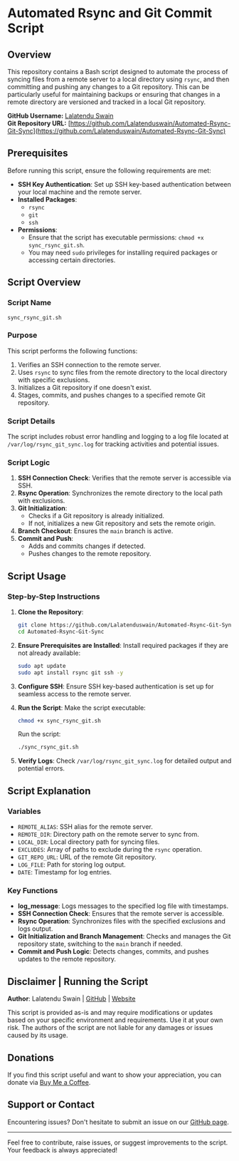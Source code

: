 # Automated Rsync and Git Commit Script

## Overview

This repository contains a Bash script designed to automate the process of syncing files from a remote server to a local directory using `rsync`, and then committing and pushing any changes to a Git repository. This can be particularly useful for maintaining backups or ensuring that changes in a remote directory are versioned and tracked in a local Git repository.

**GitHub Username:** [Lalatendu Swain](https://github.com/Lalatenduswain)  
**Git Repository URL:** [https://github.com/Lalatenduswain/Automated-Rsync-Git-Sync](https://github.com/Lalatenduswain/Automated-Rsync-Git-Sync)

## Prerequisites

Before running this script, ensure the following requirements are met:

- **SSH Key Authentication**: Set up SSH key-based authentication between your local machine and the remote server.
- **Installed Packages**:
  - `rsync`
  - `git`
  - `ssh`
- **Permissions**:
  - Ensure that the script has executable permissions: `chmod +x sync_rsync_git.sh`.
  - You may need `sudo` privileges for installing required packages or accessing certain directories.

## Script Overview

### Script Name
`sync_rsync_git.sh`

### Purpose
This script performs the following functions:
1. Verifies an SSH connection to the remote server.
2. Uses `rsync` to sync files from the remote directory to the local directory with specific exclusions.
3. Initializes a Git repository if one doesn't exist.
4. Stages, commits, and pushes changes to a specified remote Git repository.

### Script Details
The script includes robust error handling and logging to a log file located at `/var/log/rsync_git_sync.log` for tracking activities and potential issues.

### Script Logic
1. **SSH Connection Check**: Verifies that the remote server is accessible via SSH.
2. **Rsync Operation**: Synchronizes the remote directory to the local path with exclusions.
3. **Git Initialization**:
   - Checks if a Git repository is already initialized.
   - If not, initializes a new Git repository and sets the remote origin.
4. **Branch Checkout**: Ensures the `main` branch is active.
5. **Commit and Push**:
   - Adds and commits changes if detected.
   - Pushes changes to the remote repository.

## Script Usage

### Step-by-Step Instructions
1. **Clone the Repository**:
   ```bash
   git clone https://github.com/Lalatenduswain/Automated-Rsync-Git-Sync.git
   cd Automated-Rsync-Git-Sync
   ```

2. **Ensure Prerequisites are Installed**:
   Install required packages if they are not already available:
   ```bash
   sudo apt update
   sudo apt install rsync git ssh -y
   ```

3. **Configure SSH**:
   Ensure SSH key-based authentication is set up for seamless access to the remote server.

4. **Run the Script**:
   Make the script executable:
   ```bash
   chmod +x sync_rsync_git.sh
   ```

   Run the script:
   ```bash
   ./sync_rsync_git.sh
   ```

5. **Verify Logs**:
   Check `/var/log/rsync_git_sync.log` for detailed output and potential errors.

## Script Explanation

### Variables
- `REMOTE_ALIAS`: SSH alias for the remote server.
- `REMOTE_DIR`: Directory path on the remote server to sync from.
- `LOCAL_DIR`: Local directory path for syncing files.
- `EXCLUDES`: Array of paths to exclude during the `rsync` operation.
- `GIT_REPO_URL`: URL of the remote Git repository.
- `LOG_FILE`: Path for storing log output.
- `DATE`: Timestamp for log entries.

### Key Functions
- **log_message**: Logs messages to the specified log file with timestamps.
- **SSH Connection Check**: Ensures that the remote server is accessible.
- **Rsync Operation**: Synchronizes files with the specified exclusions and logs output.
- **Git Initialization and Branch Management**: Checks and manages the Git repository state, switching to the `main` branch if needed.
- **Commit and Push Logic**: Detects changes, commits, and pushes updates to the remote repository.

## Disclaimer | Running the Script

**Author**: Lalatendu Swain | [GitHub](https://github.com/Lalatenduswain) | [Website](https://blog.lalatendu.info/)

This script is provided as-is and may require modifications or updates based on your specific environment and requirements. Use it at your own risk. The authors of the script are not liable for any damages or issues caused by its usage.

## Donations

If you find this script useful and want to show your appreciation, you can donate via [Buy Me a Coffee](https://www.buymeacoffee.com/lalatendu.swain).

## Support or Contact
Encountering issues? Don't hesitate to submit an issue on our [GitHub page](https://github.com/Lalatenduswain/Automated-Rsync-Git-Sync/issues).

---

Feel free to contribute, raise issues, or suggest improvements to the script. Your feedback is always appreciated!

